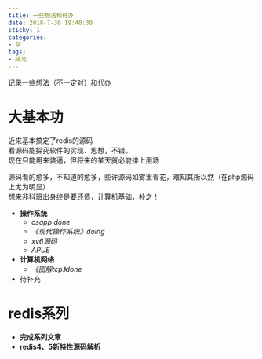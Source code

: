 ```yaml
---
title: 一些想法和待办
date: 2018-7-30 19:40:30
sticky: 1
categories: 
- 杂
tags: 
- 随笔
---
```


记录一些想法（不一定对）和代办

# 大基本功
近来基本搞定了redis的源码  
看源码能探究软件的实现、思想，不错。  
现在只能用来装逼，但将来的某天就必能排上用场   

源码看的愈多，不知道的愈多，些许源码如雾里看花，难知其所以然（在php源码上尤为明显）  
想来非科班出身终是要还债，计算机基础，补之！   

- **操作系统**
	- *csapp done*	
	- *《现代操作系统》doing*
	- *xv6源码*
	- *APUE*
- **计算机网络** 
	- *《图解tcp》done*
- 待补充

# redis系列

- **完成系列文章**
- **redis4、5新特性源码解析**